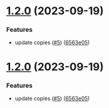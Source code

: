 # [1.2.0](https://github.com/yzhylin/react-module-federation/compare/shop-v1.1.0...shop-v1.2.0) (2023-09-19)


### Features

* update copies ([#5](https://github.com/yzhylin/react-module-federation/issues/5)) ([6563e05](https://github.com/yzhylin/react-module-federation/commit/6563e050079a7124c06526723c137ca54d05bd1a))





# [1.2.0](https://github.com/yzhylin/react-module-federation/compare/shop-v1.1.0...shop-v1.2.0) (2023-09-19)


### Features

* update copies ([#5](https://github.com/yzhylin/react-module-federation/issues/5)) ([6563e05](https://github.com/yzhylin/react-module-federation/commit/6563e050079a7124c06526723c137ca54d05bd1a))
